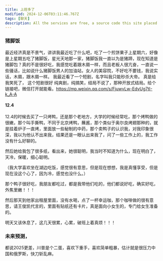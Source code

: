 ```yaml
---
title: 上班多了
modified: 2024-12-06T03:11:46.767Z
tags: [聊天]
description: All the services are free, a source code this site placed on github repository and intergration with netlify service, another service that you can use is github page for hosting your own static site.
---
```


### 猪脚饭
最近经济真是不景气，讲讲我最近吃了什么吧，吃了一个煎饼果子上星期六，好像是上星期五吃了猪脚饭，星光天地那一家，猪脚饭我一直以为是猪蹄，现在知道是猪脚包？真的不是很好吃，我感觉吃着跟木屑一样，而且老板人很亢奋，一直说一些骚话，比如说什么猪脚饭男人的加油站，女人的美容院，不好吃不要钱，我说实话，木屑，跟木屑一样。 
我最近看了一个短剧，名字叫我只能秒杀大帝。
真是给我笑死了，
这个短剧很好 纯爽剧，纯搞笑，结局不说了，那种开放式结局。给个链接吧，微信打开就能看。https://mp.weixin.qq.com/s/FjuwvLw-EdvUg7tI-k_A-A
####  12.4

12.4的时候去买了一只烤鸭，还是那个老地方，大学的时候经常吃，那个烤鸭做的很嫩，那个叫手撕鸭，不同于北京烤鸭，蘸酱，那个类似于奥尔良烤翅那种的，就是挂着炉子一直烤，里面放一些秘制的中药，那个卖鸭子的认识我，对我印象很深，我以为他认不出来我，结果还是一眼认出来我了，问了一些工作上的，我工作没有什么好聊的。

然后她给我包了很多纸，看出来，她很聪明，我当时不知道为什么，现在明白了，天冷，保暖，细心聪明。

（我大学喜欢坐在湖边吃饭，感觉很有意思，但是现在想想，我是真懂享受，但是现在没这个心了，因为冷，感觉也没什么。）

那个鸭子很好吃，我朋友都吃过，都是我带他们吃的，他们都说好吃，确实好吃，外焦里嫩！！！

然后那天到他家出租屋里面，没有水喝，点了一杯幸运咖，那个咖啡做的很有意思，请王俊凯代言的，里面有贴纸还有卡片，真是面向小女生的，专门给女生准备的。

明天又该休息了，这几天很累，心累，破班上着真烦！！！

### 未来预测，

都说2025更差，川普是个二蛋，喜欢下重手，喜欢简单粗暴，估计就是很压力中国和俄罗斯，快刀斩乱麻。


